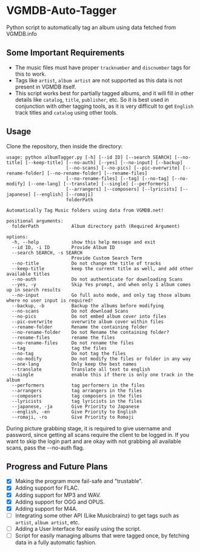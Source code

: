 #  VGMDB-Auto-Tagger
Python script to automatically tag an album using data fetched from VGMDB.info

## Some Important Requirements
* The music files must have proper `tracknumber` and `discnumber` tags for this to work.
* Tags like `artist`, `album artist` are not supported as this data is not present in VGMDB itself.
* This script works best for partially tagged albums, and it will fill in other details like `catalog`, `title`, `publisher`, etc. So it is best used in conjunction with other tagging tools, as it is very difficult to get `English` track titles and `catalog` using other tools.

## Usage
Clone the repository, then inside the directory:
```
usage: python albumTagger.py [-h] [--id ID] [--search SEARCH] [--no-title] [--keep-title] [--no-auth] [--yes] [--no-input] [--backup]
                      [--no-scans] [--no-pics] [--pic-overwrite] [--rename-folder] [--no-rename-folder] [--rename-files]
                      [--no-rename-files] [--tag] [--no-tag] [--no-modify] [--one-lang] [--translate] [--single] [--performers]
                      [--arrangers] [--composers] [--lyricists] [--japanese] [--english] [--romaji]
                      folderPath

Automatically Tag Music folders using data from VGMDB.net!

positional arguments:
  folderPath            Album directory path (Required Argument)

options:
  -h, --help            show this help message and exit
  --id ID, -i ID        Provide Album ID
  --search SEARCH, -s SEARCH
                        Provide Custom Search Term
  --no-title            Do not change the title of tracks
  --keep-title          keep the current title as well, and add other available titles
  --no-auth             Do not authenticate for downloading Scans
  --yes, -y             Skip Yes prompt, and when only 1 album comes up in search results
  --no-input            Go full auto mode, and only tag those albums where no user input is required!
  --backup, -b          Backup the albums before modifying
  --no-scans            Do not download Scans
  --no-pics             Do not embed album cover into files
  --pic-overwrite       overwrite album cover within files
  --rename-folder       Rename the containing folder
  --no-rename-folder    Do not Rename the containing folder?
  --rename-files        rename the files
  --no-rename-files     Do not rename the files
  --tag                 tag the files
  --no-tag              Do not tag the files
  --no-modify           Do not modify the files or folder in any way
  --one-lang            Only keep the best names
  --translate           Translate all text to english
  --single              enable this if there is only one track in the album
  --performers          tag performers in the files
  --arrangers           tag arrangers in the files
  --composers           tag composers in the files
  --lyricists           tag lyricists in the files
  --japanese, -ja       Give Priority to Japanese
  --english, -en        Give Priority to English
  --romaji, -ro         Give Priority to Romaji

```

During picture grabbing stage, it is required to give username and password, since getting all scans require the client to be logged in. If you want to skip the login part and are okay with not grabbing all available scans, pass the --no-auth flag.

## Progress and Future Plans
- [X] Making the program more fail-safe and "trustable".
- [X] Adding support for FLAC.
- [X] Adding support for MP3 and WAV.
- [X] Adding support for OGG and OPUS.
- [X] Adding support for M4A.
- [ ] Integrating some other API (Like Musicbrainz) to get tags such as `artist`, `album artist`, etc.
- [ ] Adding a User Interface for easily using the script.
- [ ] Script for easily managing albums that were tagged once, by fetching data in a fully automatic fashion.
